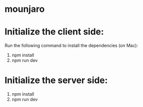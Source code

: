 # mounjaro

# Initialize the client side:
Run the following command to install the dependencies (on Mac):
  1. npm install
  2. npm run dev

# Initialize the server side:
  1. npm install
  2. npm run dev

